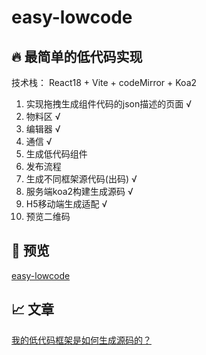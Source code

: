 # easy-lowcode

##  🔥 最简单的低代码实现

技术栈： React18 + Vite + codeMirror + Koa2

1. 实现拖拽生成组件代码的json描述的页面 √
2. 物料区 √
3. 编辑器 √
4. 通信 √
5. 生成低代码组件 
6. 发布流程
7. 生成不同框架源代码(出码) √
8. 服务端koa2构建生成源码 √
9. H5移动端生成适配 √
10. 预览二维码

##   📀 预览

[easy-lowcode](http://rreppket2.hn-bkt.clouddn.com/6b3176fd80b347b38a62377692487581_tplv-k3u1fbpfcp-zoom-in-crop-mark_1512_0_0_0.webp)

##   📈 文章

[我的低代码框架是如何生成源码的？](https://juejin.cn/post/7206955531998773309)


